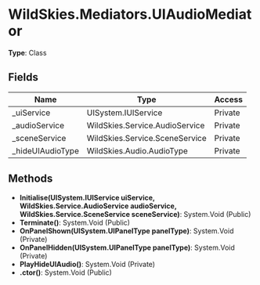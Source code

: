 ﻿# WildSkies.Mediators.UIAudioMediator

**Type**: Class

## Fields

| Name | Type | Access |
|------|------|--------|
| _uiService | UISystem.IUIService | Private |
| _audioService | WildSkies.Service.AudioService | Private |
| _sceneService | WildSkies.Service.SceneService | Private |
| _hideUIAudioType | WildSkies.Audio.AudioType | Private |

## Methods

- **Initialise(UISystem.IUIService uiService, WildSkies.Service.AudioService audioService, WildSkies.Service.SceneService sceneService)**: System.Void (Public)
- **Terminate()**: System.Void (Public)
- **OnPanelShown(UISystem.UIPanelType panelType)**: System.Void (Private)
- **OnPanelHidden(UISystem.UIPanelType panelType)**: System.Void (Private)
- **PlayHideUIAudio()**: System.Void (Private)
- **.ctor()**: System.Void (Public)

